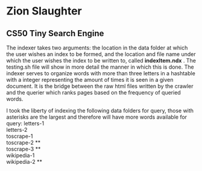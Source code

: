 # Zion Slaughter

## CS50 Tiny Search Engine

The indexer takes two arguments: the location in the data folder
at which the user wishes an index to be formed, and the location
and file name under which the user wishes the index to be written to,
called **indexItem.ndx** . The testing.sh file will show in more detail the manner in
which this is done. The indexer serves to organize words with more than three letters
in a hashtable with a integer representing the amount of times it is seen in a
given document. It is the bridge between the raw html files written by
the crawler and the querier which ranks pages based on the frequency
of queried words.

I took the liberty of indexing the following data folders for query,
those with asterisks are the largest and therefore will have more words
available for query:
letters-1<br>
letters-2<br>
toscrape-1<br>
toscrape-2 **<br>
toscrape-3 **<br>
wikipedia-1 <br>
wikipedia-2 **<br>

